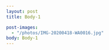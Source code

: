```yaml
---
layout: post
title: Body-1

post-images:
  - "/photos/IMG-20200418-WA0016.jpg"
body: Body-1
---
```

